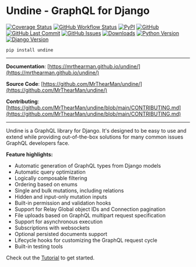 # Undine - GraphQL for Django

[![Coverage Status][coverage-badge]][coverage]
[![GitHub Workflow Status][status-badge]][status]
[![PyPI][pypi-badge]][pypi]
[![GitHub][licence-badge]][licence]
[![GitHub Last Commit][repo-badge]][repo]
[![GitHub Issues][issues-badge]][issues]
[![Downloads][downloads-badge]][pypi]
[![Python Version][version-badge]][pypi]
[![Django Version][django-badge]][pypi]

[coverage-badge]: https://coveralls.io/repos/github/MrThearMan/undine/badge.svg?branch=main
[status-badge]: https://img.shields.io/github/actions/workflow/status/MrThearMan/undine/test.yml?branch=main
[pypi-badge]: https://img.shields.io/pypi/v/undine
[licence-badge]: https://img.shields.io/github/license/MrThearMan/undine
[repo-badge]: https://img.shields.io/github/last-commit/MrThearMan/undine
[issues-badge]: https://img.shields.io/github/issues-raw/MrThearMan/undine
[version-badge]: https://img.shields.io/pypi/pyversions/undine
[downloads-badge]: https://img.shields.io/pypi/dm/undine
[django-badge]: https://img.shields.io/pypi/djversions/undine

[coverage]: https://coveralls.io/github/MrThearMan/undine?branch=main
[status]: https://github.com/MrThearMan/undine/actions/workflows/test.yml
[pypi]: https://pypi.org/project/undine
[licence]: https://github.com/MrThearMan/undine/blob/main/LICENSE
[repo]: https://github.com/MrThearMan/undine/commits/main
[issues]: https://github.com/MrThearMan/undine/issues

```shell
pip install undine
```

---

**Documentation**: [https://mrthearman.github.io/undine/](https://mrthearman.github.io/undine/)

**Source Code**: [https://github.com/MrThearMan/undine/](https://github.com/MrThearMan/undine/)

**Contributing**: [https://github.com/MrThearMan/undine/blob/main/CONTRIBUTING.md](https://github.com/MrThearMan/undine/blob/main/CONTRIBUTING.md)

---

Undine is a GraphQL library for Django. It's designed to be easy to use and extend
while providing out-of-the-box solutions for many common issues GraphQL developers face.

**Feature highlights:**

- Automatic generation of GraphQL types from Django models
- Automatic query optimization
- Logically composable filtering
- Ordering based on enums
- Single and bulk mutations, including relations
- Hidden and input-only mutation inputs
- Built-in permission and validation hooks
- Support for Relay Global object IDs and Connection pagination
- File uploads based on GraphQL multipart request specification
- Support for asynchronous execution
- Subscriptions with websockets
- Optional persisted documents support
- Lifecycle hooks for customizing the GraphQL request cycle
- Built-in testing tools

Check out the [Tutorial] to get started.

[Tutorial]: https://mrthearman.github.io/undine/tutorial/
